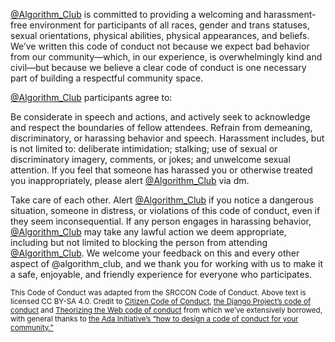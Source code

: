 <a href="https://twitter.com/algorithm_club">@Algorithm_Club</a> is committed to providing a welcoming and harassment-free environment for participants of all races, gender and trans statuses, sexual orientations, physical abilities, physical appearances, and beliefs. We’ve written this code of conduct not because we expect bad behavior from our community—which, in our experience, is overwhelmingly kind and civil—but because we believe a clear code of conduct is one necessary part of building a respectful community space.

<a href="https://twitter.com/algorithm_club">@Algorithm_Club</a> participants agree to:

Be considerate in speech and actions, and actively seek to acknowledge and respect the boundaries of fellow attendees.
Refrain from demeaning, discriminatory, or harassing behavior and speech. Harassment includes, but is not limited to: deliberate intimidation; stalking; use of sexual or discriminatory imagery, comments, or jokes; and unwelcome sexual attention. If you feel that someone has harassed you or otherwise treated you inappropriately, please alert <a href="https://twitter.com/algorithm_club">@Algorithm_Club</a> via dm.

Take care of each other. Alert <a href="https://twitter.com/algorithm_club">@Algorithm_Club</a> if you notice a dangerous situation, someone in distress, or violations of this code of conduct, even if they seem inconsequential.
If any person engages in harassing behavior, <a href="https://twitter.com/algorithm_club">@Algorithm_Club</a> may take any lawful action we deem appropriate, including but not limited to blocking the person from attending <a href="https://twitter.com/algorithm_club">@Algorithm_Club</a>.
We welcome your feedback on this and every other aspect of @algorithm_club, and we thank you for working with us to make it a safe, enjoyable, and friendly experience for everyone who participates.

<p><small>This Code of Conduct was adapted from the SRCCON Code of Conduct. Above text is licensed CC BY-SA 4.0. Credit to <a href="http://citizencodeofconduct.org/">Citizen Code of Conduct</a>, <a href="https://www.djangoproject.com/conduct/">the Django Project’s code of conduct</a> and <a href="http://theorizingtheweb.tumblr.com/post/79357700249/anti-harassment-statement">Theorizing the Web code of conduct</a> from which we’ve extensively borrowed, with general thanks to <a href="https://adainitiative.org/2014/02/howto-design-a-code-of-conduct-for-your-community/">the Ada Initiative’s “how to design a code of conduct for your community.”</a></small></p>
